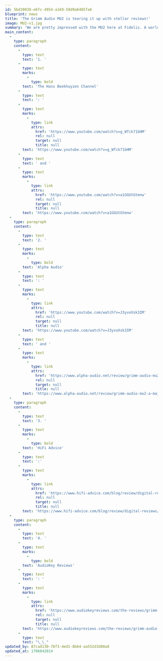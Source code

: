 ```yaml
---
id: 5bd39038-e6fc-4954-a169-58d9a6405fa6
blueprint: news
title: 'The Grimm Audio MU2 is tearing it up with stellar reviews!'
image: MU2-v1.jpg
summary: 'We are pretty impressed with the MU2 here at Fidelis. A world-class streamer, DAC, preamp and Roon core all in one box - the MU2 could be one of the best values in high-end audio currently. Check out the press -'
main_content:
  -
    type: paragraph
    content:
      -
        type: text
        text: '1. '
      -
        type: text
        marks:
          -
            type: bold
        text: 'The Hans Beekhuyzen Channel'
      -
        type: text
        text: ': '
      -
        type: text
        marks:
          -
            type: link
            attrs:
              href: 'https://www.youtube.com/watch?v=g_WTck71bHM'
              rel: null
              target: null
              title: null
        text: 'https://www.youtube.com/watch?v=g_WTck71bHM'
      -
        type: text
        text: ' and '
      -
        type: text
        marks:
          -
            type: link
            attrs:
              href: 'https://www.youtube.com/watch?v=a1GGUtGtmnw'
              rel: null
              target: null
              title: null
        text: 'https://www.youtube.com/watch?v=a1GGUtGtmnw'
  -
    type: paragraph
    content:
      -
        type: text
        text: '2. '
      -
        type: text
        marks:
          -
            type: bold
        text: 'Alpha Audio'
      -
        type: text
        text: ': '
      -
        type: text
        marks:
          -
            type: link
            attrs:
              href: 'https://www.youtube.com/watch?v=J3yvoXsk3IM'
              rel: null
              target: null
              title: null
        text: 'https://www.youtube.com/watch?v=J3yvoXsk3IM'
      -
        type: text
        text: ' and '
      -
        type: text
        marks:
          -
            type: link
            attrs:
              href: 'https://www.alpha-audio.net/review/grimm-audio-mu2-a-major-dac-redesign/'
              rel: null
              target: null
              title: null
        text: 'https://www.alpha-audio.net/review/grimm-audio-mu2-a-major-dac-redesign/'
  -
    type: paragraph
    content:
      -
        type: text
        text: '3. '
      -
        type: text
        marks:
          -
            type: bold
        text: 'HiFi Advice'
      -
        type: text
        text: ':'
      -
        type: text
        marks:
          -
            type: link
            attrs:
              href: 'https://www.hifi-advice.com/blog/review/digital-reviews/network-player-reviews/grimm-mu2/'
              rel: null
              target: null
              title: null
        text: 'https://www.hifi-advice.com/blog/review/digital-reviews/network-player-reviews/grimm-mu2/'
  -
    type: paragraph
    content:
      -
        type: text
        text: '4. '
      -
        type: text
        marks:
          -
            type: bold
        text: 'AudioKey Reviews'
      -
        type: text
        text: ': '
      -
        type: text
        marks:
          -
            type: link
            attrs:
              href: 'https://www.audiokeyreviews.com/the-reviews/grimm-audio-mu2'
              rel: null
              target: null
              title: null
        text: 'https://www.audiokeyreviews.com/the-reviews/grimm-audio-mu2'
      -
        type: text
        text: "\_\_"
updated_by: 87ca4130-78f3-4ed1-8b64-aa552d3d08a8
updated_at: 1706042014
---
```

